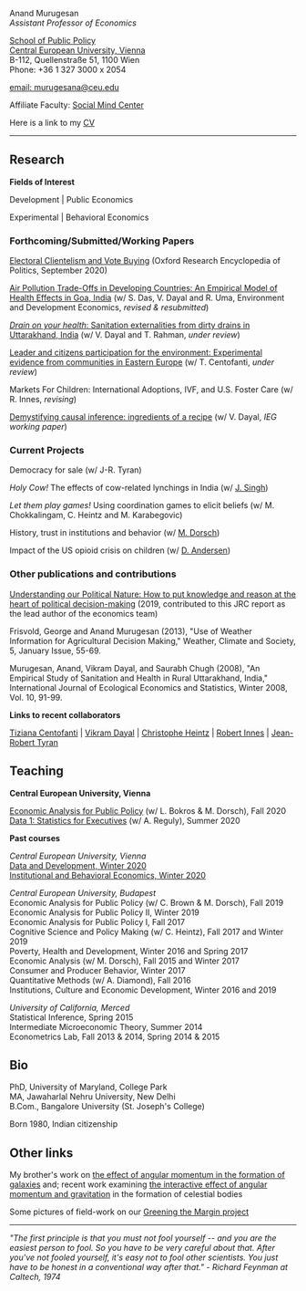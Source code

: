 <!-- Global site tag (gtag.js) - Google Analytics -->
<script async src="https://www.googletagmanager.com/gtag/js?id=UA-162382665-1"></script>
<script>
  window.dataLayer = window.dataLayer || [];
  function gtag(){dataLayer.push(arguments);}
  gtag('js', new Date());

  gtag('config', 'UA-162382665-1');
</script>

Anand Murugesan   
*Assistant Professor of Economics*

[School of Public Policy](https://people.ceu.edu/anand_murugesan)<br/>
[Central European University, Vienna](https://www.ceu.edu/vienna)<br/>
B-112, Quellenstraße 51, 1100 Wien <br/>
Phone: +36 1 327 3000 x 2054


[email: murugesana@ceu.edu](murugesana@ceu.edu)

Affiliate Faculty: [Social Mind Center](https://socialmind.ceu.edu/affiliates)

Here is a link to my [CV](https://www.dropbox.com/s/hjo1k5r4qtrcgom/cv_june2020_amurugesan.pdf?dl=0)

---

## Research 

**Fields of Interest**

Development  | Public Economics

Experimental | Behavioral Economics 

### Forthcoming/Submitted/Working Papers 
[Electoral Clientelism and Vote Buying](https://oxfordre.com/politics/view/10.1093/acrefore/9780190228637.001.0001/acrefore-9780190228637-e-1334)  (Oxford Research Encyclopedia of Politics, September 2020)

[Air Pollution Trade-Offs in Developing Countries: An Empirical Model of Health Effects in Goa, India](https://www.dropbox.com/s/guyrf4brcp539ig/airpollute_ede.pdf?dl=0) (w/ S. Das, V. Dayal and R. Uma, Environment and Development Economics, *revised & resubmitted*)

[*Drain on your health*: Sanitation externalities from dirty drains in Uttarakhand, India](https://www.dropbox.com/s/ar125scq5r223zx/DrainHealth_SanExt_India_Jun2020.pdf?dl=0) (w/ V. Dayal and T. Rahman, *under review*)

[Leader and citizens participation for the environment: Experimental evidence from communities in Eastern Europe](https://www.dropbox.com/s/fujgp3pixvvgujg/LeaderParticipationEnvExp.pdf?dl=0) (w/ T. Centofanti, *under review*)

Markets For Children: International Adoptions, IVF, and U.S. Foster Care (w/ R. Innes, *revising*)

[Demystifying causal inference: ingredients of a recipe](https://www.dropbox.com/s/13fxlc6asavwdaf/demystifycausalinference_ieg_wp393.pdf?dl=0) (w/ V. Dayal, *IEG working paper*)

### Current Projects

Democracy for sale (w/ J-R. Tyran)

*Holy Cow!* The effects of cow-related lynchings in India (w/ [J. Singh](https://www.ashoka.edu.in/page/eco-phdstudents-150))

*Let them play games!* Using coordination games to elicit beliefs (w/ M. Chokkalingam, C. Heintz and M. Karabegovic)

History, trust in institutions and behavior (w/ [M. Dorsch](https://sites.google.com/view/dorsch/home))

Impact of the US opioid crisis on children (w/ [D. Andersen](http://danacandersen.weebly.com/))

### Other publications and contributions

[Understanding our Political Nature: How to put knowledge and reason at the heart of political decision-making](https://www.dropbox.com/s/mfnlj9fru34czms/Understanding-our-political-nature_JRCReport_2019.pdf?dl=0) (2019, contributed to this JRC report as the lead author of the economics team)

Frisvold, George and Anand Murugesan (2013), "Use of Weather Information for Agricultural Decision Making," Weather, Climate and Society, 5, January Issue, 55-69.

Murugesan, Anand, Vikram Dayal, and Saurabh Chugh (2008), "An Empirical Study of Sanitation and Health in Rural Uttarakhand, India," International Journal of Ecological Economics and Statistics, Winter 2008, Vol. 10, 91-99.

**Links to recent collaborators**


[Tiziana Centofanti](https://people.ceu.edu/tiziana_centofanti) | [Vikram Dayal](http://iegindia.org/staffmembers/faculty/detail/3551/3) | [Christophe Heintz](https://people.ceu.edu/christophe_heintz) | [Robert Innes](https://robinnes.weebly.com/) | [Jean-Robert Tyran](https://homepage.univie.ac.at/jean-robert.tyran/index.html) 



## Teaching

**Central European University, Vienna**

[Economic Analysis for Public Policy](https://courses.ceu.edu/courses/2019-2020/economic-analysis-public-policy) (w/ L. Bokros & M. Dorsch), Fall 2020 <br/>
[Data 1: Statistics for Executives](https://economics.ceu.edu/emba/curriculum/coursedescriptions) (w/ A. Reguly), Summer 2020 

**Past courses**

*Central European University, Vienna*<br/>
[Data and Development, Winter 2020](https://courses.ceu.edu/courses/2019-2020/data-and-development) <br/>
[Institutional and Behavioral Economics, Winter 2020](https://courses.ceu.edu/courses/2019-2020/institutional-and-behavioral-economics)

*Central European University, Budapest*<br/>
Economic Analysis for Public Policy (w/ C. Brown & M. Dorsch), Fall 2019<br/>
Economic Analysis for Public Policy II, Winter 2019<br/>
Economic Analysis for Public Policy I, Fall 2017<br/>
Cognitive Science and Policy Making (w/ C. Heintz), Fall 2017 and Winter 2019<br/>
Poverty, Health and Development, Winter 2016 and Spring 2017<br/>
Economic Analysis (w/ M. Dorsch), Fall 2015 and Winter 2017<br/>
Consumer and Producer Behavior, Winter 2017<br/>
Quantitative Methods (w/ A. Diamond), Fall 2016<br/>
Institutions, Culture and Economic Development, Winter 2016 and 2019

*University of California, Merced*<br/>
Statistical Inference, Spring 2015<br/>
Intermediate Microeconomic Theory, Summer 2014<br/>
Econometrics Lab, Fall 2013 & 2014, Spring 2014 & 2015

## Bio

PhD, University of Maryland, College Park<br/>
MA, Jawaharlal Nehru University, New Delhi<br/>
B.Com., Bangalore University (St. Joseph's College)<br/>

Born 1980, Indian citizenship

## Other links

My brother's work on [the effect of angular momentum in the formation of galaxies](https://academic.oup.com/mnras/article/483/2/2398/5222687) and; recent work examining [the interactive effect of angular momentum and gravitation](https://arxiv.org/pdf/2006.08103.pdf) in the formation of celestial bodies <br/>

Some pictures of field-work on our [Greening the Margin project](https://tizianacentofanti.wixsite.com/personalwebsite/gallery)

---
*"The first principle is that you must not fool yourself -- and you are the easiest person to fool. So you have to be very careful about that. After you've not fooled yourself, it's easy not to fool other scientists. You just have to be honest in a conventional way after that." - Richard Feynman at Caltech, 1974*



